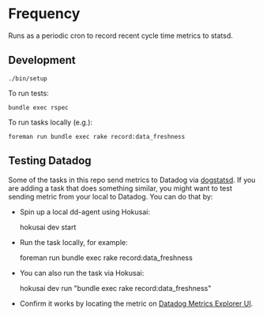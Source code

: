 # Frequency

Runs as a periodic cron to record recent cycle time metrics to statsd.

## Development

    ./bin/setup

To run tests:

    bundle exec rspec

To run tasks locally (e.g.):

    foreman run bundle exec rake record:data_freshness

## Testing Datadog

Some of the tasks in this repo send metrics to Datadog via [dogstatsd](https://github.com/DataDog/dogstatsd-ruby). If you are adding a task that does something similar, you might want to test sending metric from your local to Datadog. You can do that by:

- Spin up a local dd-agent using Hokusai:

    hokusai dev start

- Run the task locally, for example:

    foreman run bundle exec rake record:data_freshness

- You can also run the task via Hokusai:

    hokusai dev run "bundle exec rake record:data_freshness"

- Confirm it works by locating the metric on [Datadog Metrics Explorer UI](https://app.datadoghq.com/metric/explorer).

